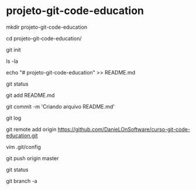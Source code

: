 # projeto-git-code-education

mkdir projeto-git-code-education

cd projeto-git-code-education/

git init

ls -la

echo "# projeto-git-code-education" >> README.md

git status

git add README.md

git commit -m 'Criando arquivo README.md'

git log

git remote add origin https://github.com/DanieLOnSoftware/curso-git-code-education.git

vim .git/config

git push origin master

git status

git branch -a
